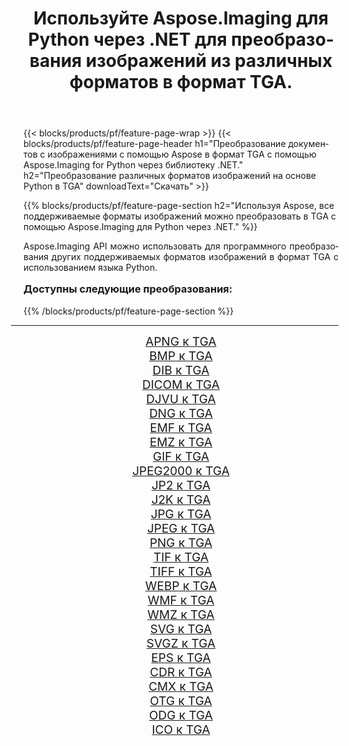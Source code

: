 ﻿---
title: Используйте Aspose.Imaging для Python через .NET для преобразования изображений из различных форматов в формат TGA. 
weight: 3920
url: /ru/python-net/conversion/to/tga/ 
lang: ru
langdirlevel: 2
locales: zh-hans,ja,it,ru,de,es,fr,nl,id,lt,pl,pt,vi,tr,ko,zh-hant,ar,hi,th,sv,cs,uk,he
description: Вы можете использовать Aspose.Imaging for Python через библиотеку .NET для преобразования различных форматов в формат TGA.
---

{{< blocks/products/pf/feature-page-wrap >}}
{{< blocks/products/pf/feature-page-header h1="Преобразование документов с изображениями с помощью Aspose в формат TGA с помощью Aspose.Imaging for Python через библиотеку .NET." h2="Преобразование различных форматов изображений на основе Python в TGA" downloadText="Скачать" >}}


{{% blocks/products/pf/feature-page-section  h2="Используя Aspose, все поддерживаемые форматы изображений можно преобразовать в TGA с помощью Aspose.Imaging для Python через .NET." %}}
<p align=justify>Aspose.Imaging API можно использовать для программного преобразования других поддерживаемых форматов изображений в формат TGA с использованием языка Python.</p>
<h3 style="margin-top:16px;">
Доступны следующие преобразования:
</h3>
{{% /blocks/products/pf/feature-page-section %}}
<div class="container-fluid productfamilypage bg-gray">
    <div class="convertypes bg-gray agp-content section">
        <div class="container">
		<hr style="margin-left:-20px;"/>
		<div class="row other-converters" style="gap: 10px;font-size: 19px;text-align:center;">
		    <div class='col-md-3 other-converter remove-lp remove-rp'><a href="/imaging/ru/python-net/conversion/apng-to-tga/" style="padding:15px;">APNG к TGA</a></div>
<div class='col-md-3 other-converter remove-lp remove-rp'><a href="/imaging/ru/python-net/conversion/bmp-to-tga/" style="padding:15px;">BMP к TGA</a></div>
<div class='col-md-3 other-converter remove-lp remove-rp'><a href="/imaging/ru/python-net/conversion/dib-to-tga/" style="padding:15px;">DIB к TGA</a></div>
<div class='col-md-3 other-converter remove-lp remove-rp'><a href="/imaging/ru/python-net/conversion/dicom-to-tga/" style="padding:15px;">DICOM к TGA</a></div>
<div class='col-md-3 other-converter remove-lp remove-rp'><a href="/imaging/ru/python-net/conversion/djvu-to-tga/" style="padding:15px;">DJVU к TGA</a></div>
<div class='col-md-3 other-converter remove-lp remove-rp'><a href="/imaging/ru/python-net/conversion/dng-to-tga/" style="padding:15px;">DNG к TGA</a></div>
<div class='col-md-3 other-converter remove-lp remove-rp'><a href="/imaging/ru/python-net/conversion/emf-to-tga/" style="padding:15px;">EMF к TGA</a></div>
<div class='col-md-3 other-converter remove-lp remove-rp'><a href="/imaging/ru/python-net/conversion/emz-to-tga/" style="padding:15px;">EMZ к TGA</a></div>
<div class='col-md-3 other-converter remove-lp remove-rp'><a href="/imaging/ru/python-net/conversion/gif-to-tga/" style="padding:15px;">GIF к TGA</a></div>
<div class='col-md-3 other-converter remove-lp remove-rp'><a href="/imaging/ru/python-net/conversion/jpeg2000-to-tga/" style="padding:15px;">JPEG2000 к TGA</a></div>
<div class='col-md-3 other-converter remove-lp remove-rp'><a href="/imaging/ru/python-net/conversion/jp2-to-tga/" style="padding:15px;">JP2 к TGA</a></div>
<div class='col-md-3 other-converter remove-lp remove-rp'><a href="/imaging/ru/python-net/conversion/j2k-to-tga/" style="padding:15px;">J2K к TGA</a></div>
<div class='col-md-3 other-converter remove-lp remove-rp'><a href="/imaging/ru/python-net/conversion/jpg-to-tga/" style="padding:15px;">JPG к TGA</a></div>
<div class='col-md-3 other-converter remove-lp remove-rp'><a href="/imaging/ru/python-net/conversion/jpeg-to-tga/" style="padding:15px;">JPEG к TGA</a></div>
<div class='col-md-3 other-converter remove-lp remove-rp'><a href="/imaging/ru/python-net/conversion/png-to-tga/" style="padding:15px;">PNG к TGA</a></div>
<div class='col-md-3 other-converter remove-lp remove-rp'><a href="/imaging/ru/python-net/conversion/tif-to-tga/" style="padding:15px;">TIF к TGA</a></div>
<div class='col-md-3 other-converter remove-lp remove-rp'><a href="/imaging/ru/python-net/conversion/tiff-to-tga/" style="padding:15px;">TIFF к TGA</a></div>
<div class='col-md-3 other-converter remove-lp remove-rp'><a href="/imaging/ru/python-net/conversion/webp-to-tga/" style="padding:15px;">WEBP к TGA</a></div>
<div class='col-md-3 other-converter remove-lp remove-rp'><a href="/imaging/ru/python-net/conversion/wmf-to-tga/" style="padding:15px;">WMF к TGA</a></div>
<div class='col-md-3 other-converter remove-lp remove-rp'><a href="/imaging/ru/python-net/conversion/wmz-to-tga/" style="padding:15px;">WMZ к TGA</a></div>
<div class='col-md-3 other-converter remove-lp remove-rp'><a href="/imaging/ru/python-net/conversion/svg-to-tga/" style="padding:15px;">SVG к TGA</a></div>
<div class='col-md-3 other-converter remove-lp remove-rp'><a href="/imaging/ru/python-net/conversion/svgz-to-tga/" style="padding:15px;">SVGZ к TGA</a></div>
<div class='col-md-3 other-converter remove-lp remove-rp'><a href="/imaging/ru/python-net/conversion/eps-to-tga/" style="padding:15px;">EPS к TGA</a></div>
<div class='col-md-3 other-converter remove-lp remove-rp'><a href="/imaging/ru/python-net/conversion/cdr-to-tga/" style="padding:15px;">CDR к TGA</a></div>
<div class='col-md-3 other-converter remove-lp remove-rp'><a href="/imaging/ru/python-net/conversion/cmx-to-tga/" style="padding:15px;">CMX к TGA</a></div>
<div class='col-md-3 other-converter remove-lp remove-rp'><a href="/imaging/ru/python-net/conversion/otg-to-tga/" style="padding:15px;">OTG к TGA</a></div>
<div class='col-md-3 other-converter remove-lp remove-rp'><a href="/imaging/ru/python-net/conversion/odg-to-tga/" style="padding:15px;">ODG к TGA</a></div>
<div class='col-md-3 other-converter remove-lp remove-rp'><a href="/imaging/ru/python-net/conversion/ico-to-tga/" style="padding:15px;">ICO к TGA</a></div>
                </div>
        </div>
    </div>
</div>
<br/>

